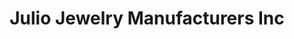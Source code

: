 ---
title: "Julio Jewelry Manufacturers Inc"
url: /new-york/julio-jewelry-manufacturers-inc/
shop: jewelry
---